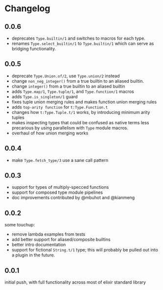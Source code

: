 # Changelog

## 0.0.6
- deprecates `Type.builtin/1` and switches to macros for each type.
- renames `Type.select_builtin/1` to `Type.builtin/1` which can serve
  as bridging functionality.

## 0.0.5
- deprecate `Type.Union.of/2`, use `Type.union/2` instead
- change `non_neg_integer()` from a true builtin to an aliased builtin.
- change `integer()` from a true builtin to an aliased builtin
- adds `Type.map/1`, `Type.tuple/1`, and `Type.function/1` macros
- adds `Type.is_singleton/1` guard
- fixes tuple union merging rules and makes function union merging rules
- adds `top-arity function` for `t:Type.Function.t`
- changes how `t:Type.Tuple.t/1` works, by introducing minimum arity tuples
- makes inspecting types that could be confused as native terms less precarious
  by using parallelism with `Type` module macros.
- overhaul of how union merging works

## 0.0.4
- make `Type.fetch_type/3` use a sane call pattern

## 0.0.3
- support for types of multiply-specced functions
- support for composed type module pipelines
- doc improvements contributed by @mbuhot and @kianmeng

## 0.0.2

some touchup:
- remove lambda examples from tests
- add better support for aliased/composite builtins
- better intro documentation
- support for fictional `String.t/1` type; this will
  probably be pulled out into a plugin in the future.

## 0.0.1

initial push, with full functionality across most of elixir standard library
